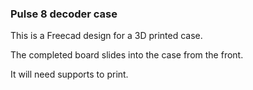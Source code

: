 ### Pulse 8 decoder case ###

This is a Freecad design for a 3D printed case.

The completed board slides into the case from the front.

It will need supports to print.

